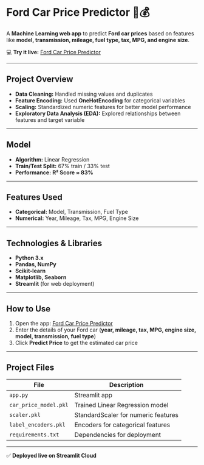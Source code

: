# **Ford Car Price Predictor** 🚗💰

A **Machine Learning web app** to predict **Ford car prices** based on features like **model, transmission, mileage, fuel type, tax, MPG, and engine size**.  

💻 **Try it live:** [Ford Car Price Predictor](https://fordcarpriceprediction-kr3dvwr6akkvugfrfghync.streamlit.app/)  

---

## **Project Overview**
- **Data Cleaning:** Handled missing values and duplicates  
- **Feature Encoding:** Used **OneHotEncoding** for categorical variables  
- **Scaling:** Standardized numeric features for better model performance  
- **Exploratory Data Analysis (EDA):** Explored relationships between features and target variable  

---

## **Model**
- **Algorithm:** Linear Regression  
- **Train/Test Split:** 67% train / 33% test  
- **Performance:** **R² Score ≈ 83%**  

---

## **Features Used**
- **Categorical:** Model, Transmission, Fuel Type  
- **Numerical:** Year, Mileage, Tax, MPG, Engine Size  

---

## **Technologies & Libraries**
- **Python 3.x**  
- **Pandas, NumPy**  
- **Scikit-learn**  
- **Matplotlib, Seaborn**  
- **Streamlit** (for web deployment)  

---

## **How to Use**
1. Open the app: [Ford Car Price Predictor](https://fordcarpriceprediction-kr3dvwr6akkvugfrfghync.streamlit.app/)  
2. Enter the details of your Ford car (**year, mileage, tax, MPG, engine size, model, transmission, fuel type**)  
3. Click **Predict Price** to get the estimated car price  

---

## **Project Files**
| File | Description |
|------|-------------|
| `app.py` | Streamlit app |
| `car_price_model.pkl` | Trained Linear Regression model |
| `scaler.pkl` | StandardScaler for numeric features |
| `label_encoders.pkl` | Encoders for categorical features |
| `requirements.txt` | Dependencies for deployment |

---

✅ **Deployed live on Streamlit Cloud**  



